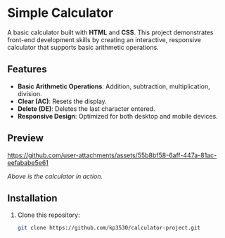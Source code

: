 # Simple Calculator

A basic calculator built with **HTML** and **CSS**. This project demonstrates front-end development skills by creating an interactive, responsive calculator that supports basic arithmetic operations.

## Features
- **Basic Arithmetic Operations**: Addition, subtraction, multiplication, division.
- **Clear (AC)**: Resets the display.
- **Delete (DE)**: Deletes the last character entered.
- **Responsive Design**: Optimized for both desktop and mobile devices.

## Preview


https://github.com/user-attachments/assets/55b8bf58-6aff-447a-81ac-eefababe5e61


*Above is the calculator in action.*

## Installation

1. Clone this repository:
   ```bash
   git clone https://github.com/kp3530/calculator-project.git
